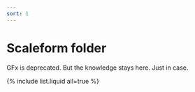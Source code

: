 ```yaml
---
sort: 1
---
```


# Scaleform folder

GFx is deprecated. But the knowledge stays here. Just in case.

{% include list.liquid all=true %}